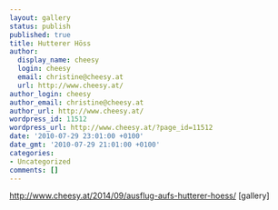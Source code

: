 ```yaml
---
layout: gallery
status: publish
published: true
title: Hutterer Höss
author:
  display_name: cheesy
  login: cheesy
  email: christine@cheesy.at
  url: http://www.cheesy.at/
author_login: cheesy
author_email: christine@cheesy.at
author_url: http://www.cheesy.at/
wordpress_id: 11512
wordpress_url: http://www.cheesy.at/?page_id=11512
date: '2010-07-29 23:01:00 +0100'
date_gmt: '2010-07-29 21:01:00 +0100'
categories:
- Uncategorized
comments: []
---
```

http://www.cheesy.at/2014/09/ausflug-aufs-hutterer-hoess/
[gallery]
